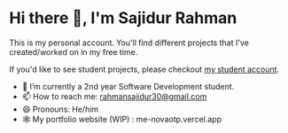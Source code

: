 # Hi there 👋, I'm Sajidur Rahman

This is my personal account. You'll find different projects that I've created/worked on in my free time.

If you'd like to see student projects, please checkout <a href="https://github.com/edu-rahmsaji">my student account</a>.

- 🌱 I’m currently a 2nd year Software Development student.
- 📫 How to reach me: <a href="mailto:rahmansajidur30@gmail.com">rahmansajidur30@gmail.com</a>
- 😄 Pronouns: He/him
- 🕸️ My portfolio website (WIP) : me-novaotp.vercel.app
